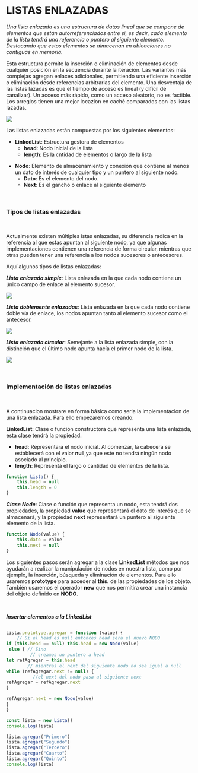 # LISTAS ENLAZADAS

*Una lista enlazada es una estructura de datos lineal que se compone de elementos que están autorreferenciados entre sí, es decir, cada elemento de la lista tendrá una referencia o puntero al siguiente elemento. Destacando que estos elementos se almacenan en ubicaciones no contiguas en memoria.*

Esta estructura permite la inserción o eliminación de elementos desde cualquier posición en la secuencia durante la iteración. Las variantes más complejas agregan enlaces adicionales, permitiendo una eficiente inserción o eliminación desde referencias arbitrarias del elemento. Una desventaja de las listas lazadas es que el tiempo de acceso es lineal (y difícil de canalizar). Un acceso más rápido, como un acceso aleatorio, no es factible. Los arreglos tienen una mejor locazion en caché comparados con las listas lazadas.

![](https://github.com/Kapelu/Apuntes-Personales/blob/main/03%20-%20JavaScript/imagenes/Lista-enlazada.png)

Las listas enlazadas están compuestas por los siguientes elementos:

 * **LinkedList**: Estructura gestora de elementos
     * **head**: Nodo inicial de la lista
    * **length**: Es la cntidad de elementos o largo de la lista <p>
 * **Nodo**: Elemento de almacenamiento y conexión que contiene al menos un dato de interés de cualquier tipo y un puntero al siguiente nodo.
    * **Dato**: Es el elemento del nodo. 
    * **Next**: Es el gancho o enlace al siguiente elemento
<p>
<br>

### **Tipos de listas enlazadas**
<br>

Actualmente existen múltiples istas enlazadas, su diferencia radica en la referencia al que estas apuntan al siguiente nodo, ya que algunas implementaciones contienen una referencia de forma circular, mientras que otras pueden tener una referencia a los nodos sucesores o antecesores.

Aquí algunos tipos de listas enlazadas:

***Lista enlazada simple***: Lista enlazada en la que cada nodo contiene un único campo de enlace al elemento sucesor.
<br>

![](https://github.com/Kapelu/Apuntes-Personales/blob/main/03%20-%20JavaScript/imagenes/Lista-enlazada_simple.png)

***Lista doblemente enlazadas***: Lista enlazada en la que cada nodo contiene doble vía de enlace, los nodos apuntan tanto al elemento sucesor como el antecesor.
<br>

![](https://github.com/Kapelu/Apuntes-Personales/blob/main/03%20-%20JavaScript/imagenes/Lista-enlazada_doble.png)

***Lista enlazada circular***: Semejante a la lista enlazada simple, con la distinción que el último nodo apunta hacía el primer nodo de la lista.
<br>

![](https://github.com/Kapelu/Apuntes-Personales/blob/main/03%20-%20JavaScript/imagenes/Lista-enlazada_circular.png)
<p>
<br>

### **Implementación de listas enlazadas**
<br>

A continuacion mostrare en forma básica como seria la implementacion de una lista enlazada. Para ello empezaremos creando:

**LinkedList**: Clase o funcion constructora que representa una lista enlazada, esta clase tendrá la propiedad:
* **head**: Representará el nodo inicial. Al comenzar, la cabecera se establecerá con el valor **null**,ya que este no tendrá ningún nodo asociado al principio.
* **length**: Representá el largo o cantidad de elementos de la lista.

```javascript
function Lista() {
	this.head = null
	this.length = 0
}
```
***Clase Node***: Clase o función que representa un nodo, esta tendrá dos propiedades, la propiedad **value** que representará el dato de interés que se almacenará, y la propiedad **next** representará un puntero al siguiente elemento de la lista.

```javascript
function Nodo(value) {
	this.dato = value
	this.next = null
}
```
Los siguientes pasos serán agregar a la clase **LinkedList** métodos que nos ayudarán a realizar la manipulación de nodos en nuestra lista, como por ejemplo, la inserción, búsqueda y eliminación de elementos. Para ello usaremos **prototype** para acceder al **this.** de las propiedades de los objeto. También usaremos el operador **new** que nos permitira crear una instancia del objeto definido en **NODO**.
<p>
<br>

***Insertar elementos a la LinkedList***

```javascript

Lista.prototype.agregar = function (value) {
    // Si el head es null entonces head sera el nuevo NODO 
if (this.head == null) this.head = new Nodo(value)
 else { // Sino
         // creamos un puntero a head
let refAgregar = this.head
        // mientras el next del siguiente nodo no sea igual a null
while (refAgregar.next != null) {
          //el next del nodo pasa al siguiente next
refAgregar = refAgregar.next
}

refAgregar.next = new Nodo(value)
}
}

const lista = new Lista()
console.log(lista)

lista.agregar("Primero")
lista.agregar("Segundo")
lista.agregar("Tercero")
lista.agregar("Cuarto")
lista.agregar("Quinto")
console.log(lista)
```




